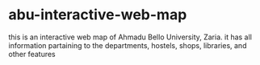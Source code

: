 # abu-interactive-web-map
this is an interactive web map of Ahmadu Bello University, Zaria.
it has all information partaining to the departments, hostels, shops, libraries, and other features
